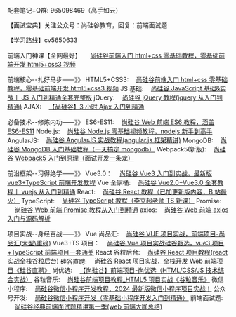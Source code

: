 <p id="contents"><span>配套笔记+Q群: 965098469（高手如云）

【面试宝典】关注公众号：尚硅谷教育，回复：前端面试题

【学习路线】</span><span>cv5650633</span><span>

前端入门神课【全网最好】
</span><a style="--icon-width:1.2em;--icon-height:1.2em;" href="//www.bilibili.com/video/BV1p84y1P7Z5/" target="_blank" data-type="search" data-keyword="尚硅谷前端入门html+css零基础教程，零基础前端开发html5+css3视频"><img src="https://i0.hdslb.com/bfs/activity-plat/static/20201110/4c8b2dbaded282e67c9a31daa4297c3c/AeQJlYP7e.png" loading="lazy" style="width:var(--icon-width);height:var(--icon-height);vertical-align:var(--icon-vertical-align);">尚硅谷前端入门 html+css 零基础教程，零基础前端开发 html5+css3 视频</a><span>

前端核心--扎好马步——》》
HTML5+CSS3:</span><a style="--icon-width:1.2em;--icon-height:1.2em;" href="//www.bilibili.com/video/BV1p84y1P7Z5/" target="_blank" data-type="search" data-keyword="尚硅谷前端入门html+css零基础教程，零基础前端开发html5+css3视频"><img src="https://i0.hdslb.com/bfs/activity-plat/static/20201110/4c8b2dbaded282e67c9a31daa4297c3c/AeQJlYP7e.png" loading="lazy" style="width:var(--icon-width);height:var(--icon-height);vertical-align:var(--icon-vertical-align);">尚硅谷前端入门 html+css 零基础教程，零基础前端开发 html5+css3 视频</a><span>
JS 基础:</span><a style="--icon-width:1.2em;--icon-height:1.2em;" href="//www.bilibili.com/video/BV1YW411T7GX/" target="_blank" data-type="search" data-keyword="尚硅谷JavaScript基础&amp;实战丨JS入门到精通全套完整版"><img src="https://i0.hdslb.com/bfs/activity-plat/static/20201110/4c8b2dbaded282e67c9a31daa4297c3c/AeQJlYP7e.png" loading="lazy" style="width:var(--icon-width);height:var(--icon-height);vertical-align:var(--icon-vertical-align);">尚硅谷 JavaScript 基础&amp;实战丨 JS 入门到精通全套完整版</a><span>
jQuery:</span><a style="--icon-width:1.2em;--icon-height:1.2em;" href="//www.bilibili.com/video/BV1ts411E7ag/" target="_blank" data-type="search" data-keyword="尚硅谷jQuery教程(jquery从入门到精通)"><img src="https://i0.hdslb.com/bfs/activity-plat/static/20201110/4c8b2dbaded282e67c9a31daa4297c3c/AeQJlYP7e.png" loading="lazy" style="width:var(--icon-width);height:var(--icon-height);vertical-align:var(--icon-vertical-align);">尚硅谷 jQuery 教程(jquery 从入门到精通)</a><span>
AJAX:</span><a style="--icon-width:1.2em;--icon-height:1.2em;" href="//www.bilibili.com/video/BV1WC4y1b78y/" target="_blank" data-type="search" data-keyword="【尚硅谷】3小时Ajax入门到精通"><img src="https://i0.hdslb.com/bfs/activity-plat/static/20201110/4c8b2dbaded282e67c9a31daa4297c3c/AeQJlYP7e.png" loading="lazy" style="width:var(--icon-width);height:var(--icon-height);vertical-align:var(--icon-vertical-align);">【尚硅谷】3 小时 Ajax 入门到精通</a><span>

必备技术--修炼内功——》》
ES6-ES11:</span><a style="--icon-width:1.2em;--icon-height:1.2em;" href="//www.bilibili.com/video/BV1uK411H7on/" target="_blank" data-type="search" data-keyword="尚硅谷Web前端ES6教程，涵盖ES6-ES11"><img src="https://i0.hdslb.com/bfs/activity-plat/static/20201110/4c8b2dbaded282e67c9a31daa4297c3c/AeQJlYP7e.png" loading="lazy" style="width:var(--icon-width);height:var(--icon-height);vertical-align:var(--icon-vertical-align);">尚硅谷 Web 前端 ES6 教程，涵盖 ES6-ES11</a><span>
Node.js:</span><a style="--icon-width:1.2em;--icon-height:1.2em;" href="//www.bilibili.com/video/BV1gM411W7ex/" target="_blank" data-type="search" data-keyword="尚硅谷Node.js零基础视频教程，nodejs新手到高手"><img src="https://i0.hdslb.com/bfs/activity-plat/static/20201110/4c8b2dbaded282e67c9a31daa4297c3c/AeQJlYP7e.png" loading="lazy" style="width:var(--icon-width);height:var(--icon-height);vertical-align:var(--icon-vertical-align);">尚硅谷 Node.js 零基础视频教程，nodejs 新手到高手</a><span>
AngularJS:</span><a style="--icon-width:1.2em;--icon-height:1.2em;" href="//www.bilibili.com/video/BV1ts411E7qg/" target="_blank" data-type="search" data-keyword="尚硅谷AngularJS实战教程(angular.js框架精讲)"><img src="https://i0.hdslb.com/bfs/activity-plat/static/20201110/4c8b2dbaded282e67c9a31daa4297c3c/AeQJlYP7e.png" loading="lazy" style="width:var(--icon-width);height:var(--icon-height);vertical-align:var(--icon-vertical-align);">尚硅谷 AngularJS 实战教程(angular.js 框架精讲)</a><span>
MongoDB:</span><a style="--icon-width:1.2em;--icon-height:1.2em;" href="//www.bilibili.com/video/BV18s411E78K/" target="_blank" data-type="search" data-keyword="尚硅谷MongoDB入门基础教程（一天搞定mongodb）"><img src="https://i0.hdslb.com/bfs/activity-plat/static/20201110/4c8b2dbaded282e67c9a31daa4297c3c/AeQJlYP7e.png" loading="lazy" style="width:var(--icon-width);height:var(--icon-height);vertical-align:var(--icon-vertical-align);">尚硅谷 MongoDB 入门基础教程（一天搞定 mongodb）</a><span>
Webpack5(新版):</span><a style="--icon-width:1.2em;--icon-height:1.2em;" href="//www.bilibili.com/video/BV14T4y1z7sw/" target="_blank" data-type="search" data-keyword="尚硅谷Webpack5入门到原理（面试开发一条龙）"><img src="https://i0.hdslb.com/bfs/activity-plat/static/20201110/4c8b2dbaded282e67c9a31daa4297c3c/AeQJlYP7e.png" loading="lazy" style="width:var(--icon-width);height:var(--icon-height);vertical-align:var(--icon-vertical-align);">尚硅谷 Webpack5 入门到原理（面试开发一条龙）</a><span>

前沿框架--习得绝学——》》
Vue3.0：</span><a style="--icon-width:1.2em;--icon-height:1.2em;" href="//www.bilibili.com/video/BV1Za4y1r7KE/" target="_blank" data-type="search" data-keyword="尚硅谷Vue3入门到实战，最新版vue3+TypeScript前端开发教程"><img src="https://i0.hdslb.com/bfs/activity-plat/static/20201110/4c8b2dbaded282e67c9a31daa4297c3c/AeQJlYP7e.png" loading="lazy" style="width:var(--icon-width);height:var(--icon-height);vertical-align:var(--icon-vertical-align);">尚硅谷 Vue3 入门到实战，最新版 vue3+TypeScript 前端开发教程</a><span>
Vue 全家桶:</span><a style="--icon-width:1.2em;--icon-height:1.2em;" href="//www.bilibili.com/video/BV1Zy4y1K7SH/" target="_blank" data-type="search" data-keyword="尚硅谷Vue2.0+Vue3.0全套教程丨vuejs从入门到精通"><img src="https://i0.hdslb.com/bfs/activity-plat/static/20201110/4c8b2dbaded282e67c9a31daa4297c3c/AeQJlYP7e.png" loading="lazy" style="width:var(--icon-width);height:var(--icon-height);vertical-align:var(--icon-vertical-align);">尚硅谷 Vue2.0+Vue3.0 全套教程丨 vuejs 从入门到精通</a><span>
React:</span><a style="--icon-width:1.2em;--icon-height:1.2em;" href="//www.bilibili.com/video/BV1wy4y1D7JT/" target="_blank" data-type="search" data-keyword="尚硅谷React教程（已加更新版内容，B站最火）"><img src="https://i0.hdslb.com/bfs/activity-plat/static/20201110/4c8b2dbaded282e67c9a31daa4297c3c/AeQJlYP7e.png" loading="lazy" style="width:var(--icon-width);height:var(--icon-height);vertical-align:var(--icon-vertical-align);">尚硅谷 React 教程（已加更新版内容，B 站最火）</a><span>
TypeScript:</span><a style="--icon-width:1.2em;--icon-height:1.2em;" href="//www.bilibili.com/video/BV1Xy4y1v7S2/" target="_blank" data-type="search" data-keyword="尚硅谷TypeScript教程（李立超老师TS新课）"><img src="https://i0.hdslb.com/bfs/activity-plat/static/20201110/4c8b2dbaded282e67c9a31daa4297c3c/AeQJlYP7e.png" loading="lazy" style="width:var(--icon-width);height:var(--icon-height);vertical-align:var(--icon-vertical-align);">尚硅谷 TypeScript 教程（李立超老师 TS 新课）</a><span>
Promise:</span><a style="--icon-width:1.2em;--icon-height:1.2em;" href="//www.bilibili.com/video/BV1GA411x7z1/" target="_blank" data-type="search" data-keyword="尚硅谷Web前端Promise教程从入门到精通"><img src="https://i0.hdslb.com/bfs/activity-plat/static/20201110/4c8b2dbaded282e67c9a31daa4297c3c/AeQJlYP7e.png" loading="lazy" style="width:var(--icon-width);height:var(--icon-height);vertical-align:var(--icon-vertical-align);">尚硅谷 Web 前端 Promise 教程从入门到精通</a><span>
axios:</span><a style="--icon-width:1.2em;--icon-height:1.2em;" href="//www.bilibili.com/video/BV1wr4y1K7tq/" target="_blank" data-type="search" data-keyword="尚硅谷Web前端axios入门与源码解析"><img src="https://i0.hdslb.com/bfs/activity-plat/static/20201110/4c8b2dbaded282e67c9a31daa4297c3c/AeQJlYP7e.png" loading="lazy" style="width:var(--icon-width);height:var(--icon-height);vertical-align:var(--icon-vertical-align);">尚硅谷 Web 前端 axios 入门与源码解析</a><span>

项目实战--身经百战——》》
Vue 尚品汇:</span><a style="--icon-width:1.2em;--icon-height:1.2em;" href="//www.bilibili.com/video/BV1Vf4y1T7bw/" target="_blank" data-type="search" data-keyword="尚硅谷VUE项目实战，前端项目-尚品汇(大型\重磅)"><img src="https://i0.hdslb.com/bfs/activity-plat/static/20201110/4c8b2dbaded282e67c9a31daa4297c3c/AeQJlYP7e.png" loading="lazy" style="width:var(--icon-width);height:var(--icon-height);vertical-align:var(--icon-vertical-align);">尚硅谷 VUE 项目实战，前端项目-尚品汇(大型\重磅)</a><span>
Vue3+TS 项目：</span><a style="--icon-width:1.2em;--icon-height:1.2em;" href="//www.bilibili.com/video/BV1Xh411V7b5/" target="_blank" data-type="search" data-keyword="尚硅谷Vue项目实战硅谷甄选，vue3项目+TypeScript前端项目一套通关"><img src="https://i0.hdslb.com/bfs/activity-plat/static/20201110/4c8b2dbaded282e67c9a31daa4297c3c/AeQJlYP7e.png" loading="lazy" style="width:var(--icon-width);height:var(--icon-height);vertical-align:var(--icon-vertical-align);">尚硅谷 Vue 项目实战硅谷甄选，vue3 项目+TypeScript 前端项目一套通关</a><span>
React 谷粒后台:</span><a style="--icon-width:1.2em;--icon-height:1.2em;" href="//www.bilibili.com/video/BV1i4411N7Qc/" target="_blank" data-type="search" data-keyword="尚硅谷React项目教程(react实战全栈谷粒后台)"><img src="https://i0.hdslb.com/bfs/activity-plat/static/20201110/4c8b2dbaded282e67c9a31daa4297c3c/AeQJlYP7e.png" loading="lazy" style="width:var(--icon-width);height:var(--icon-height);vertical-align:var(--icon-vertical-align);">尚硅谷 React 项目教程(react 实战全栈谷粒后台)</a><span>
硅谷直聘:</span><a style="--icon-width:1.2em;--icon-height:1.2em;" href="//www.bilibili.com/video/BV1ms411E72A/" target="_blank" data-type="search" data-keyword="尚硅谷React项目实战，全栈开发Web前端项目《硅谷直聘》"><img src="https://i0.hdslb.com/bfs/activity-plat/static/20201110/4c8b2dbaded282e67c9a31daa4297c3c/AeQJlYP7e.png" loading="lazy" style="width:var(--icon-width);height:var(--icon-height);vertical-align:var(--icon-vertical-align);">尚硅谷 React 项目实战，全栈开发 Web 前端项目《硅谷直聘》</a><span>
尚优选:</span><a style="--icon-width:1.2em;--icon-height:1.2em;" href="//www.bilibili.com/video/BV1ra411X7RX/" target="_blank" data-type="search" data-keyword="【尚硅谷】前端项目-尚优选（HTML/CSS/JS技术综合实战）"><img src="https://i0.hdslb.com/bfs/activity-plat/static/20201110/4c8b2dbaded282e67c9a31daa4297c3c/AeQJlYP7e.png" loading="lazy" style="width:var(--icon-width);height:var(--icon-height);vertical-align:var(--icon-vertical-align);">【尚硅谷】前端项目-尚优选（HTML/CSS/JS 技术综合实战）</a><span>
谷粒音乐:</span><a style="--icon-width:1.2em;--icon-height:1.2em;" href="//www.bilibili.com/video/BV1hs411E7NC/" target="_blank" data-type="search" data-keyword="尚硅谷前端项目教程_HTML5项目实战《谷粒音乐》"><img src="https://i0.hdslb.com/bfs/activity-plat/static/20201110/4c8b2dbaded282e67c9a31daa4297c3c/AeQJlYP7e.png" loading="lazy" style="width:var(--icon-width);height:var(--icon-height);vertical-align:var(--icon-vertical-align);">尚硅谷前端项目教程\_HTML5 项目实战《谷粒音乐》</a><span>
微信小程序:</span><a style="--icon-width:1.2em;--icon-height:1.2em;" href="//www.bilibili.com/video/BV1LF4m1E7kB/" target="_blank" data-type="search" data-keyword="尚硅谷微信小程序开发教程，2024最新版微信小程序项目实战！"><img src="https://i0.hdslb.com/bfs/activity-plat/static/20201110/4c8b2dbaded282e67c9a31daa4297c3c/AeQJlYP7e.png" loading="lazy" style="width:var(--icon-width);height:var(--icon-height);vertical-align:var(--icon-vertical-align);">尚硅谷微信小程序开发教程，2024 最新版微信小程序项目实战！</a><span>
公众号开发:</span><a style="--icon-width:1.2em;--icon-height:1.2em;" href="//www.bilibili.com/video/BV12K411A7A2/" target="_blank" data-type="search" data-keyword="尚硅谷微信小程序开发（零基础小程序开发入门到精通）"><img src="https://i0.hdslb.com/bfs/activity-plat/static/20201110/4c8b2dbaded282e67c9a31daa4297c3c/AeQJlYP7e.png" loading="lazy" style="width:var(--icon-width);height:var(--icon-height);vertical-align:var(--icon-vertical-align);">尚硅谷微信小程序开发（零基础小程序开发入门到精通）</a><span>
前端面试题:</span><a style="--icon-width:1.2em;--icon-height:1.2em;" href="//www.bilibili.com/video/BV1nb411P7tQ/" target="_blank" data-type="search" data-keyword="尚硅谷经典前端面试题精讲第一季(web前端大咖总结)"><img src="https://i0.hdslb.com/bfs/activity-plat/static/20201110/4c8b2dbaded282e67c9a31daa4297c3c/AeQJlYP7e.png" loading="lazy" style="width:var(--icon-width);height:var(--icon-height);vertical-align:var(--icon-vertical-align);">尚硅谷经典前端面试题精讲第一季(web 前端大咖总结)</a></p>
